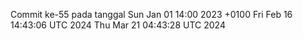 Commit ke-55 pada tanggal Sun Jan 01 14:00 2023 +0100
Fri Feb 16 14:43:06 UTC 2024
Thu Mar 21 04:43:28 UTC 2024
